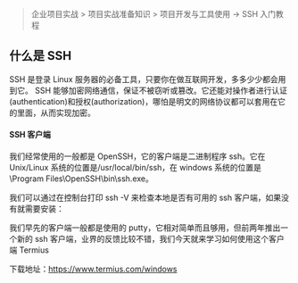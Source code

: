 > 企业项目实战 > 项目实战准备知识 > 项目开发与工具使用 -> SSH 入门教程

## 什么是 SSH

SSH 是登录 Linux 服务器的必备工具，只要你在做互联网开发，多多少少都会用到它。
SSH 能够加密网络通信，保证不被窃听或篡改。它还能对操作者进行认证(authentication)和授权(authorization)，哪怕是明文的网络协议都可以套用在它的里面，从而实现加密。

#### SSH 客户端

我们经常使用的一般都是 OpenSSH，它的客户端是二进制程序 ssh。它在 Unix/Linux 系统的位置是/usr/local/bin/ssh，在 windows 系统的位置是\Program Files\OpenSSH\bin\ssh.exe。

我们可以通过在控制台打印 ssh -V 来检查本地是否有可用的 ssh 客户端，如果没有就需要安装：

我们早先的客户端一般都是使用的 putty，它相对简单而且够用，但前两年推出一个新的 ssh 客户端，业界的反馈比较不错，我们今天就来学习如何使用这个客户端 Termius

下载地址：https://www.termius.com/windows
